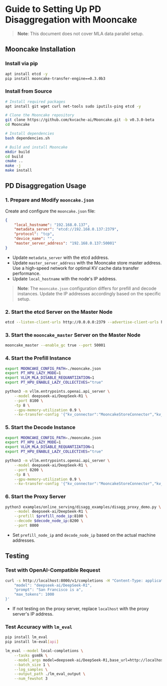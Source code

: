 # Guide to Setting Up PD Disaggregation with Mooncake

> **Note**: This document does not cover MLA data parallel setup.

## Mooncake Installation

### Install via pip

```bash
apt install etcd -y
pip install mooncake-transfer-engine==0.3.0b3
```

### Install from Source

```bash
# Install required packages
apt install git wget curl net-tools sudo iputils-ping etcd -y

# Clone the Mooncake repository
git clone https://github.com/kvcache-ai/Mooncake.git -b v0.3.0-beta
cd Mooncake

# Install dependencies
bash dependencies.sh

# Build and install Mooncake
mkdir build
cd build
cmake ..
make -j
make install
```

## PD Disaggregation Usage

### 1. Prepare and Modify `mooncake.json`

Create and configure the `mooncake.json` file:

```json
{
    "local_hostname": "192.168.0.137",
    "metadata_server": "etcd://192.168.0.137:2379",
    "protocol": "tcp",
    "device_name": "",
    "master_server_address": "192.168.0.137:50001"
}
```

- Update `metadata_server` with the etcd address.
- Update `master_server_address` with the Mooncake store master address. Use a high-speed network for optimal KV cache data transfer performance.
- Update `local_hostname` with the node's IP address.

> **Note**: The `mooncake.json` configuration differs for prefill and decode instances. Update the IP addresses accordingly based on the specific setup.

### 2. Start the etcd Server on the Master Node

```bash
etcd --listen-client-urls http://0.0.0.0:2379 --advertise-client-urls http://localhost:2379 > etcd.log 2>&1 &
```

### 3. Start the `mooncake_master` Server on the Master Node

```bash
mooncake_master --enable_gc true --port 50001
```

### 4. Start the Prefill Instance

```bash
export MOONCAKE_CONFIG_PATH=./mooncake.json
export PT_HPU_LAZY_MODE=1
export VLLM_MLA_DISABLE_REQUANTIZATION=1
export PT_HPU_ENABLE_LAZY_COLLECTIVES="true"

python3 -m vllm.entrypoints.openai.api_server \
    --model deepseek-ai/DeepSeek-R1 \
    --port 8100 \
    -tp 8 \
    --gpu-memory-utilization 0.9 \
    --kv-transfer-config '{"kv_connector":"MooncakeStoreConnector","kv_role":"kv_producer"}'
```

### 5. Start the Decode Instance

```bash
export MOONCAKE_CONFIG_PATH=./mooncake.json
export PT_HPU_LAZY_MODE=1
export VLLM_MLA_DISABLE_REQUANTIZATION=1
export PT_HPU_ENABLE_LAZY_COLLECTIVES="true"

python3 -m vllm.entrypoints.openai.api_server \
    --model deepseek-ai/DeepSeek-R1 \
    --port 8200 \
    -tp 8 \
    --gpu-memory-utilization 0.9 \
    --kv-transfer-config '{"kv_connector":"MooncakeStoreConnector","kv_role":"kv_consumer"}'
```

### 6. Start the Proxy Server

```bash
python3 examples/online_serving/disagg_examples/disagg_proxy_demo.py \
    --model deepseek-ai/DeepSeek-R1 \
    --prefill $prefill_node_ip:8100 \
    --decode $decode_node_ip:8200 \
    --port 8000
```

- Set `prefill_node_ip` and `decode_node_ip` based on the actual machine addresses.

## Testing

### Test with OpenAI-Compatible Request

```bash
curl -s http://localhost:8000/v1/completions -H "Content-Type: application/json" -d '{
    "model": "deepseek-ai/DeepSeek-R1",
    "prompt": "San Francisco is a",
    "max_tokens": 1000
}'
```

- If not testing on the proxy server, replace `localhost` with the proxy server's IP address.

### Test Accuracy with `lm_eval`

```bash
pip install lm_eval
pip install lm-eval[api]

lm_eval --model local-completions \
    --tasks gsm8k \
    --model_args model=deepseek-ai/DeepSeek-R1,base_url=http://localhost:8000/v1/completions,num_concurrent=1 \
    --batch_size 1 \
    --log_samples \
    --output_path ./lm_eval_output \
    --num_fewshot 3
```
